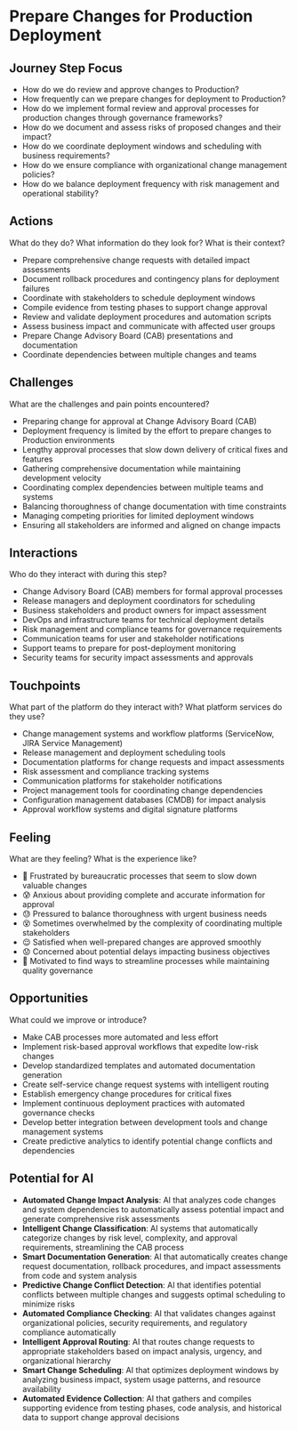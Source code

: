 # Prepare Changes for Production Deployment

## Journey Step Focus

* How do we do review and approve changes to Production?
* How frequently can we prepare changes for deployment to Production?
* How do we implement formal review and approval processes for production changes through governance frameworks?
* How do we document and assess risks of proposed changes and their impact?
* How do we coordinate deployment windows and scheduling with business requirements?
* How do we ensure compliance with organizational change management policies?
* How do we balance deployment frequency with risk management and operational stability?

## Actions

What do they do? What information do they look for? What is their context?

* Prepare comprehensive change requests with detailed impact assessments
* Document rollback procedures and contingency plans for deployment failures
* Coordinate with stakeholders to schedule deployment windows
* Compile evidence from testing phases to support change approval
* Review and validate deployment procedures and automation scripts
* Assess business impact and communicate with affected user groups
* Prepare Change Advisory Board (CAB) presentations and documentation
* Coordinate dependencies between multiple changes and teams

## Challenges

What are the challenges and pain points encountered?

* Preparing change for approval at Change Advisory Board (CAB)
* Deployment frequency is limited by the effort to prepare changes to Production environments
* Lengthy approval processes that slow down delivery of critical fixes and features
* Gathering comprehensive documentation while maintaining development velocity
* Coordinating complex dependencies between multiple teams and systems
* Balancing thoroughness of change documentation with time constraints
* Managing competing priorities for limited deployment windows
* Ensuring all stakeholders are informed and aligned on change impacts

## Interactions

Who do they interact with during this step?

* Change Advisory Board (CAB) members for formal approval processes
* Release managers and deployment coordinators for scheduling
* Business stakeholders and product owners for impact assessment
* DevOps and infrastructure teams for technical deployment details
* Risk management and compliance teams for governance requirements
* Communication teams for user and stakeholder notifications
* Support teams to prepare for post-deployment monitoring
* Security teams for security impact assessments and approvals

## Touchpoints

What part of the platform do they interact with? What platform services do they use?

* Change management systems and workflow platforms (ServiceNow, JIRA Service Management)
* Release management and deployment scheduling tools
* Documentation platforms for change requests and impact assessments
* Risk assessment and compliance tracking systems
* Communication platforms for stakeholder notifications
* Project management tools for coordinating change dependencies
* Configuration management databases (CMDB) for impact analysis
* Approval workflow systems and digital signature platforms

## Feeling

What are they feeling? What is the experience like?

* 😤 Frustrated by bureaucratic processes that seem to slow down valuable changes
* 😰 Anxious about providing complete and accurate information for approval
* 😓 Pressured to balance thoroughness with urgent business needs
* 😵 Sometimes overwhelmed by the complexity of coordinating multiple stakeholders
* 😌 Satisfied when well-prepared changes are approved smoothly
* 😟 Concerned about potential delays impacting business objectives
* 🤔 Motivated to find ways to streamline processes while maintaining quality governance

## Opportunities

What could we improve or introduce?

* Make CAB processes more automated and less effort
* Implement risk-based approval workflows that expedite low-risk changes
* Develop standardized templates and automated documentation generation
* Create self-service change request systems with intelligent routing
* Establish emergency change procedures for critical fixes
* Implement continuous deployment practices with automated governance checks
* Develop better integration between development tools and change management systems
* Create predictive analytics to identify potential change conflicts and dependencies

## Potential for AI

* **Automated Change Impact Analysis**: AI that analyzes code changes and system dependencies to automatically assess potential impact and generate comprehensive risk assessments
* **Intelligent Change Classification**: AI systems that automatically categorize changes by risk level, complexity, and approval requirements, streamlining the CAB process
* **Smart Documentation Generation**: AI that automatically creates change request documentation, rollback procedures, and impact assessments from code and system analysis
* **Predictive Change Conflict Detection**: AI that identifies potential conflicts between multiple changes and suggests optimal scheduling to minimize risks
* **Automated Compliance Checking**: AI that validates changes against organizational policies, security requirements, and regulatory compliance automatically
* **Intelligent Approval Routing**: AI that routes change requests to appropriate stakeholders based on impact analysis, urgency, and organizational hierarchy
* **Smart Change Scheduling**: AI that optimizes deployment windows by analyzing business impact, system usage patterns, and resource availability
* **Automated Evidence Collection**: AI that gathers and compiles supporting evidence from testing phases, code analysis, and historical data to support change approval decisions
